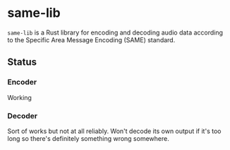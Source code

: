 # same-lib

`same-lib` is a Rust library for encoding and decoding audio data according to
the Specific Area Message Encoding (SAME) standard.

## Status

### Encoder

Working

### Decoder

Sort of works but not at all reliably. Won't decode its own output if it's too
long so there's definitely something wrong somewhere.
